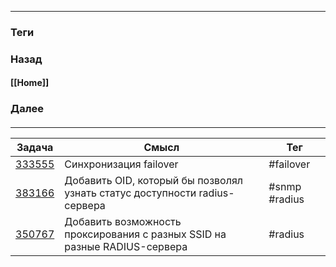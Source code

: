 
---
### Теги

### Назад
#### [[Home]]
### Далее
####
---

| Задача                                        | Смысл                                                                      | Teг           |
| --------------------------------------------- | -------------------------------------------------------------------------- | ------------- |
| [333555](https://red.eltex.loc/issues/333555) | Синхронизация failover                                                     | #failover     |
| [383166](https://red.eltex.loc/issues/383166) | Добавить OID, который бы позволял узнать статус доступности radius-сервера | #snmp #radius |
| [350767](https://red.eltex.loc/issues/350767) | Добавить возможность проксирования с разных SSID на разные RADIUS-сервера  | #radius       |

